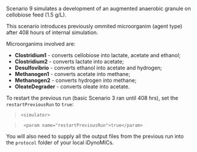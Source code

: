 Scenario 9 simulates a development of an augmented anaerobic granule on cellobiose feed (1.5 g/L).

This scenario introduces previously ommited microorganim (agent type) after 408 hours of internal simulation. 

Microorganims involved are:
- **Clostridium1** - converts cellobiose into lactate, acetate and ethanol;
- **Clostridium2** - converts lactate into acetate;
- **Desulfovibrio** - converts ethanol into acetate and hydrogen;
- **Methanogen1** - converts acetate into methane;
- **Methanogen2** - converts hydrogen into methane;
- **OleateDegrader** - converts oleate into acetate.

To restart the previous run (basic Scenario 3 ran until 408 hrs), set the `restartPreviousRun` to `true`:
> ` <simulator> `

> ` <param name="restartPreviousRun">true</param>`
    
You will also need to supply all the output files from the previous run into the `protocol` folder of your local iDynoMICs.
